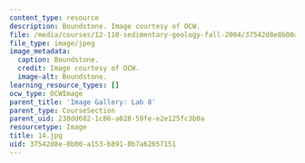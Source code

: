 ```yaml
---
content_type: resource
description: Boundstone. Image courtesy of OCW.
file: /media/courses/12-110-sedimentary-geology-fall-2004/37542d8e8b00a153b8918b7a62657151_14.jpg
file_type: image/jpeg
image_metadata:
  caption: Boundstone.
  credit: Image courtesy of OCW.
  image-alt: Boundstone.
learning_resource_types: []
ocw_type: OCWImage
parent_title: 'Image Gallery: Lab 8'
parent_type: CourseSection
parent_uid: 230dd682-1c86-a028-59fe-e2e125fc3b0a
resourcetype: Image
title: 14.jpg
uid: 37542d8e-8b00-a153-b891-8b7a62657151
---
```

